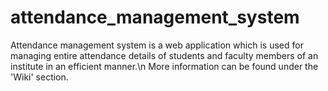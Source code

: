# attendance_management_system
Attendance management system is a web application which is used for managing entire attendance details of students and faculty members of an institute in an efficient manner.\n
More information can be found under the 'Wiki' section. 
